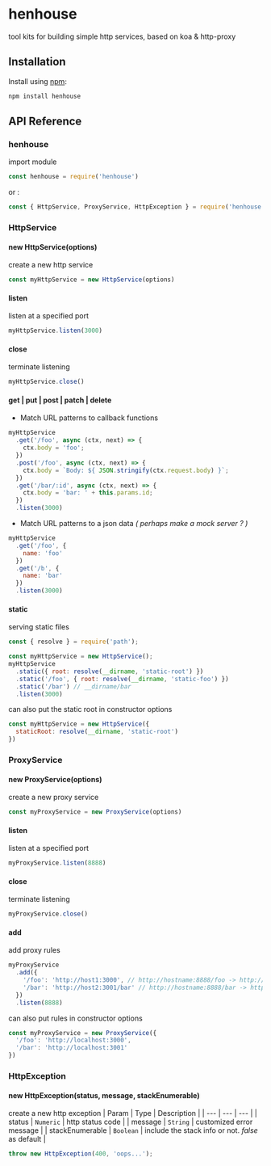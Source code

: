 # henhouse
tool kits for building simple http services, based on koa &amp; http-proxy

## Installation

Install using [npm](https://www.npmjs.org/):

```sh
npm install henhouse
```

## API Reference

### henhouse
import module
```javascript
const henhouse = require('henhouse')
```
or :
```javascript
const { HttpService, ProxyService, HttpException } = require('henhouse')
```

### HttpService

#### new HttpService(options)
create a new http service
```javascript
const myHttpService = new HttpService(options)
```

#### listen
listen at a specified port
```javascript
myHttpService.listen(3000)
```

#### close
terminate listening
```javascript
myHttpService.close()
```

#### get | put | post | patch | delete
* Match URL patterns to callback functions
```javascript
myHttpService
  .get('/foo', async (ctx, next) => {
    ctx.body = 'foo';
  })
  .post('/foo', async (ctx, next) => {
    ctx.body = `Body: ${ JSON.stringify(ctx.request.body) }`;
  })
  .get('/bar/:id', async (ctx, next) => {
    ctx.body = 'bar: ' + this.params.id;
  })
  .listen(3000)
```

* Match URL patterns to a json data _( perhaps make a mock server ? )_
```javascript
myHttpService
  .get('/foo', {
    name: 'foo'
  })
  .get('/b', {
    name: 'bar'
  })
  .listen(3000)
```

#### static
 serving static files
```javascript
const { resolve } = require('path');

const myHttpService = new HttpService();
myHttpService
  .static({ root: resolve(__dirname, 'static-root') })
  .static('/foo', { root: resolve(__dirname, 'static-foo') })
  .static('/bar') // __dirname/bar
  .listen(3000)
```
can also put the static root in constructor options
```javascript
const myHttpService = new HttpService({
  staticRoot: resolve(__dirname, 'static-root')
})

```

### ProxyService

#### new ProxyService(options)
create a new proxy service
```javascript
const myProxyService = new ProxyService(options)
```

#### listen
listen at a specified port
```javascript
myProxyService.listen(8888)
```

#### close
terminate listening
```javascript
myProxyService.close()
```

#### add
add proxy rules
```javascript
myProxyService
  .add({
    '/foo': 'http://host1:3000', // http://hostname:8888/foo -> http://host1:3000
    '/bar': 'http://host2:3001/bar' // http://hostname:8888/bar -> http://host2:3001/bar
  })
  .listen(8888)
```
can also put rules in constructor options
```javascript
const myProxyService = new ProxyService({
  '/foo': 'http://localhost:3000',
  '/bar': 'http://localhost:3001'
})
```

### HttpException

#### new HttpException(status, message, stackEnumerable)
create a new http exception
| Param | Type | Description |
| --- | --- | --- |
| status | <code>Numeric</code> | http status code |
| message | <code>String</code> | customized error message |
| stackEnumerable | <code>Boolean</code> | include the stack info or not. _false_ as default |

```javascript
throw new HttpException(400, 'oops...');
```